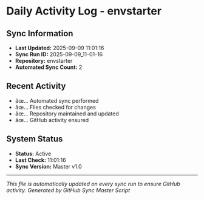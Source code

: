 ﻿# Daily Activity Log - envstarter

## Sync Information
- **Last Updated:** 2025-09-09 11:01:16
- **Sync Run ID:** 2025-09-09_11-01-16
- **Repository:** envstarter
- **Automated Sync Count:** 2

## Recent Activity
- âœ… Automated sync performed
- âœ… Files checked for changes
- âœ… Repository maintained and updated
- âœ… GitHub activity ensured

## System Status
- **Status:** Active
- **Last Check:** 11:01:16
- **Sync Version:** Master v1.0

---
*This file is automatically updated on every sync run to ensure GitHub activity.*
*Generated by GitHub Sync Master Script*

